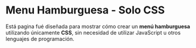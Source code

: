 # Menu Hamburguesa - Solo CSS

Está pagina fué diseñada para mostrar cómo crear un **menú hamburguesa** utilizando únicamente **CSS**, sin necesidad de utilizar JavaScript u otros lenguajes de programación.